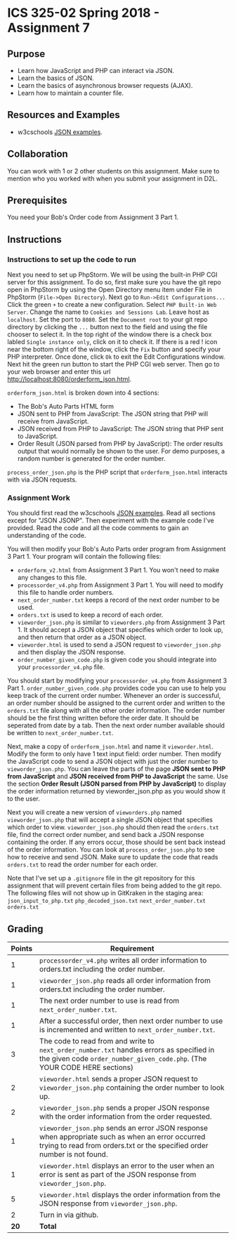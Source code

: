 ICS 325-02 Spring 2018 - Assignment 7
=========================

Purpose
-------
* Learn how JavaScript and PHP can interact via JSON.
* Learn the basics of JSON.
* Learn the basics of asynchronous browser requests (AJAX).
* Learn how to maintain a counter file.

Resources and Examples
----------------------
* w3cschools [JSON examples](https://www.w3schools.com/js/js_json_intro.asp).

Collaboration
-------------
You can work with 1 or 2 other students on this assignment.  Make sure to mention who you worked with when you submit your assignment in D2L.

Prerequisites
-------------
You need your Bob's Order code from Assignment 3 Part 1.

Instructions
------------
### Instructions to set up the code to run


Next you need to set up PhpStorm.  We will be using the built-in PHP CGI server for this assignment.  To do so, first make sure you have the git repo open in PhpStorm by using the Open Directory menu item under File in PhpStorm (`File->Open Directory`).  Next go to `Run->Edit Configurations...` Click the green `+` to create a new configuration.  Select `PHP Built-in Web Server`.  Change the name to `Cookies and Sessions Lab`.  Leave host as `localhost`.  Set the port to `8080`.  Set the `Document root` to your git repo directory by clicking the `...` button next to the field and using the file chooser to select it.  In the top right of the window there is a check box labled `Single instance only`, click on it to check it.  If there is a red ! icon near the bottom right of the window, click the `Fix` button and specify your PHP interpreter.  Once done, click `Ok` to exit the Edit Configurations window.  Next hit the green run button to start the PHP CGI web server.  Then go to your web browser and enter this url [http://localhost:8080/orderform_json.html](http://localhost:8080/orderform_json.html).  

`orderform_json.html` is broken down into 4 sections:
* The Bob's Auto Parts HTML form
* JSON sent to PHP from JavaScript: The JSON string that PHP will receive from JavaScript.
* JSON received from PHP to JavaScript: The JSON string that PHP sent to JavaScript.
* Order Result (JSON parsed from PHP by JavaScript): The order results output that would normally be shown to the user.  For demo purposes, a random number is generated for the order number.

`process_order_json.php` is the PHP script that `orderform_json.html` interacts with via JSON requests. 

### Assignment Work
You should first read the w3cschools [JSON examples](https://www.w3schools.com/js/js_json_intro.asp).  Read all sections except for "JSON JSONP".  Then experiment with the example code I've provided.  Read the code and all the code comments to gain an understanding of the code.

You will then modify your Bob's Auto Parts order program from Assignment 3 Part 1.  Your program will contain the following files:
* `orderform_v2.html` from Assignment 3 Part 1.  You won't need to make any changes to this file.
* `processorder_v4.php` from Assignment 3 Part 1.  You will need to modify this file to handle order numbers.
* `next_order_number.txt` keeps a record of the next order number to be used.
* `orders.txt` is used to keep a record of each order.
* `vieworder_json.php` is similar to `vieworders.php` from Assignment 3 Part 1.  It should accept a JSON object that specifies which order to look up, and then return that order as a JSON object.
* `vieworder.html` is used to send a JSON request to `vieworder_json.php` and then display the JSON response.
* `order_number_given_code.php` is given code you should integrate into your `processorder_v4.php` file.

You should start by modifying your `processorder_v4.php` from Assignment 3 Part 1. `order_number_given_code.php` provides code you can use to help you keep track of the current order number.  Whenever an order is successful, an order number should be assigned to the current order and written to the `orders.txt` file along with all the other order information.  The order number should be the first thing written before the order date.  It should be seperated from date by a tab.  Then the next order number available should be written to `next_order_number.txt`.

Next, make a copy of `orderform_json.html` and name it `vieworder.html`.  Modify the form to only have 1 text input field: order number.  Then modify the JavaScript code to send a JSON object with just the order number to `vieworder_json.php`.  You can leave the parts of the page **JSON sent to PHP from JavaScript** and **JSON received from PHP to JavaScript** the same.  Use the section **Order Result (JSON parsed from PHP by JavaScript)** to display the order information returned by vieworder_json.php as you would show it to the user.

Next you will create a new version of `vieworders.php` named `vieworder_json.php` that will accept a single JSON object that specifies which order to view.  `vieworder_json.php` should then read the `orders.txt` file, find the correct order number, and send back a JSON response containing the order.  If any errors occur, those should be sent back instead of the order information.  You can look at `process_order_json.php` to see how to receive and send JSON.  Make sure to update the code that reads `orders.txt` to read the order number for each order.

Note that I've set up a `.gitignore` file in the git repository for this assignment that will prevent certain files from being added to the git repo.  The following files will not show up in GitKraken in the staging area:
`json_input_to_php.txt`
`php_decoded_json.txt`
`next_order_number.txt`
`orders.txt`

Grading
-------
Points|Requirement
------|-----------
1 | `processorder_v4.php` writes all order information to orders.txt including the order number.
1 | `vieworder_json.php` reads all order information from orders.txt including the order number.
1 | The next order number to use is read from `next_order_number.txt`.
1 | After a successful order, then next order number to use is incremented and written to `next_order_number.txt`.
3 | The code to read from and write to `next_order_number.txt` handles errors as specified in the given code `order_number_given_code.php`. (The YOUR CODE HERE sections)
2 | `vieworder.html` sends a proper JSON request to `vieworder_json.php` containing the order number to look up.
2 | `vieworder_json.php` sends a proper JSON response with the order information from the order requested.
1 | `vieworder_json.php` sends an error JSON response when appropriate such as when an error occurred trying to read from orders.txt or the specified order number is not found.
1 | `vieworder.html` displays an error to the user when an error is sent as part of the JSON response from `vieworder_json.php`. 
5 | `vieworder.html` displays the order information from the JSON response from `vieworder_json.php`.
2 |  Turn in via github.
**20**| **Total**
